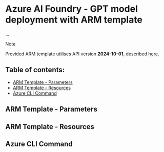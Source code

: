 # Azure AI Foundry - GPT model deployment with ARM template

...

> [!NOTE]
> Provided ARM template utilises API version **2024-10-01**, described [here](https://learn.microsoft.com/en-us/azure/templates/microsoft.cognitiveservices/2024-10-01/accounts?pivots=deployment-language-arm-template).

## Table of contents:
- [ARM Template - Parameters]()
- [ARM Template - Resources]()
- [Azure CLI Command]()

## ARM Template - Parameters

## ARM Template - Resources

## Azure CLI Command

